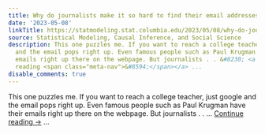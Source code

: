 ```yaml
---
title: Why do journalists make it so hard to find their email addresses?
date: '2023-05-08'
linkTitle: https://statmodeling.stat.columbia.edu/2023/05/08/why-do-journalists-make-it-so-hard-to-find-their-email-addresses/
source: Statistical Modeling, Causal Inference, and Social Science
description: This one puzzles me. If you want to reach a college teacher, just google
  and the email pops right up. Even famous people such as Paul Krugman have their
  emails right up there on the webpage. But journalists . . &#8230; <a href="https://statmodeling.stat.columbia.edu/2023/05/08/why-do-journalists-make-it-so-hard-to-find-their-email-addresses/">Continue
  reading <span class="meta-nav">&#8594;</span></a> ...
disable_comments: true
---
```

This one puzzles me. If you want to reach a college teacher, just google and the email pops right up. Even famous people such as Paul Krugman have their emails right up there on the webpage. But journalists . . &#8230; <a href="https://statmodeling.stat.columbia.edu/2023/05/08/why-do-journalists-make-it-so-hard-to-find-their-email-addresses/">Continue reading <span class="meta-nav">&#8594;</span></a> ...